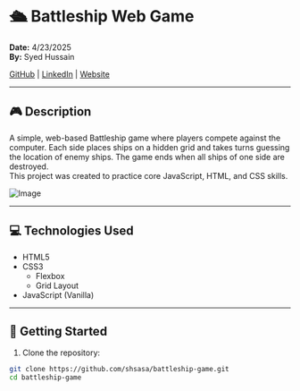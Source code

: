 # 🛳️ Battleship Web Game

**Date:** 4/23/2025  
**By:** Syed Hussain

[GitHub](https://www.github.com/shsasa/) | [LinkedIn](https://www.linkedin.com/in/shsasa/) | [Website](#)

---

## 🎮 Description

A simple, web-based Battleship game where players compete against the computer. Each side places ships on a hidden grid and takes turns guessing the location of enemy ships. The game ends when all ships of one side are destroyed.  
This project was created to practice core JavaScript, HTML, and CSS skills.


![Image]([https://d7hftxdivxxvm.cloudfront.net/?height=800&quality=50&resize_to=fit&src=https%3A%2F%2Fd32dm0rphc51dk.cloudfront.net%2F0UrX0F8LE_D62x-XyXb7mg%2Fnormalized.jpg&width=535](https://github.com/shsasa/battleship-game/blob/main/image.png?raw=true))

---

## 💻 Technologies Used

- HTML5
- CSS3
  - Flexbox
  - Grid Layout
- JavaScript (Vanilla)

---

## 🚀 Getting Started

1. Clone the repository:

```bash
git clone https://github.com/shsasa/battleship-game.git
cd battleship-game

